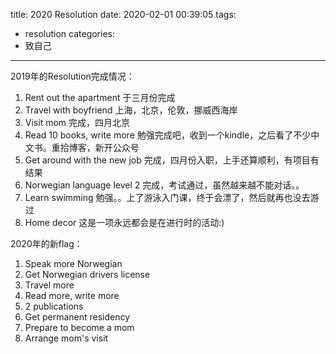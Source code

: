 title: 2020 Resolution
date: 2020-02-01 00:39:05
tags:
- resolution
categories: 
- 致自己
---

2019年的Resolution完成情况：
1. Rent out the apartment 于三月份完成
2. Travel with boyfriend 上海，北京，伦敦，挪威西海岸
3. Visit mom 完成，四月北京
4. Read 10 books, write more 勉强完成吧，收到一个kindle，之后看了不少中文书。重拾博客，新开公众号
5. Get around with the new job 完成，四月份入职，上手还算顺利，有项目有结果
6. Norwegian language level 2 完成，考试通过，虽然越来越不能对话。。
7. Learn swimming 勉强。。上了游泳入门课，终于会漂了，然后就再也没去游过
8. Home decor 这是一项永远都会是在进行时的活动:)

2020年的新flag：
1. Speak more Norwegian
2. Get Norwegian drivers license
3. Travel more
4. Read more, write more
5. 2 publications
6. Get permanent residency
7. Prepare to become a mom
8. Arrange mom's visit

